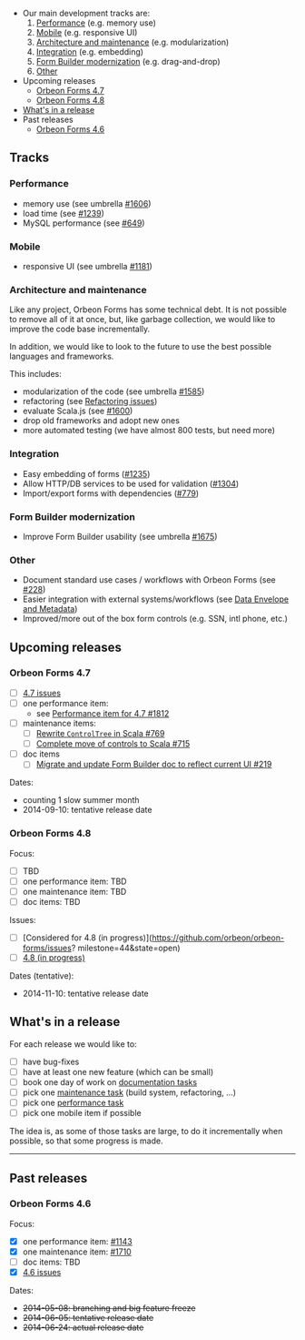 * Our main development tracks are:
    1. [Performance](#performance) (e.g. memory use)
    1. [Mobile](#mobile) (e.g. responsive UI)
    1. [Architecture and maintenance](#architecture-and-maintenance) (e.g. modularization)
    1. [Integration](#integration) (e.g. embedding)
    1. [Form Builder modernization](#form-builder-modernization) (e.g. drag-and-drop)
    1. [Other](#other)
* Upcoming releases
    * [Orbeon Forms 4.7](#orbeon-forms-47)
    * [Orbeon Forms 4.8](#orbeon-forms-48)
* [What's in a release](#whats-in-a-release)
* Past releases
    * [Orbeon Forms 4.6](#orbeon-forms-46)

## Tracks

### Performance

- memory use (see umbrella [#1606](https://github.com/orbeon/orbeon-forms/issues/1606))
- load time (see [#1239](https://github.com/orbeon/orbeon-forms/issues/1239))
- MySQL performance (see [#649](https://github.com/orbeon/orbeon-forms/issues/649))

### Mobile

- responsive UI (see umbrella [#1181](https://github.com/orbeon/orbeon-forms/issues/1181))

### Architecture and maintenance

Like any project, Orbeon Forms has some technical debt. It is not possible to remove all of it at once, but, like garbage collection, we would like to improve the code base incrementally.

In addition, we would like to look to the future to use the best possible languages and frameworks.

This includes:

- modularization of the code (see umbrella [#1585](https://github.com/orbeon/orbeon-forms/issues/1585))
- refactoring (see [Refactoring issues](https://github.com/orbeon/orbeon-forms/issues?direction=desc&labels=Refactoring&milestone=&page=1&sort=updated&state=open))
- evaluate Scala.js (see [#1600](https://github.com/orbeon/orbeon-forms/issues/1600))
- drop old frameworks and adopt new ones
- more automated testing (we have almost 800 tests, but need more)

### Integration

- Easy embedding of forms ([#1235](https://github.com/orbeon/orbeon-forms/issues/1235))
- Allow HTTP/DB services to be used for validation ([#1304](https://github.com/orbeon/orbeon-forms/issues/1304))
- Import/export forms with dependencies ([#779](https://github.com/orbeon/orbeon-forms/issues/779))

### Form Builder modernization

- Improve Form Builder usability (see umbrella [#1675](https://github.com/orbeon/orbeon-forms/issues/1675))

### Other

- Document standard use cases / workflows with Orbeon Forms (see [#228](https://github.com/orbeon/orbeon-forms/issues/228))
- Easier integration with external systems/workflows (see [Data Envelope and Metadata](https://sites.google.com/a/orbeon.com/forms/projects/form-runner-builder/form-runner-data-envelope))
- Improved/more out of the box form controls (e.g. SSN, intl phone, etc.)

## Upcoming releases

### Orbeon Forms 4.7

- [ ] [4.7 issues](https://github.com/orbeon/orbeon-forms/issues?direction=desc&milestone=41&page=1&sort=updated&state=open)
- [ ] one performance item:
  - see [Performance item for 4.7 #1812](https://github.com/orbeon/orbeon-forms/issues/1812)
- [ ] maintenance items:
  - [ ] [Rewrite `ControlTree` in Scala #769](https://github.com/orbeon/orbeon-forms/issues/769)
  - [ ] [Complete move of controls to Scala #715](https://github.com/orbeon/orbeon-forms/issues/715)
- [ ] doc items
  - [ ] [Migrate and update Form Builder doc to reflect current UI #219](https://github.com/orbeon/orbeon-forms/issues/219)

Dates:

- counting 1 slow summer month
- 2014-09-10: tentative release date

### Orbeon Forms 4.8

Focus:

- [ ] TBD
- [ ] one performance item: TBD
- [ ] one maintenance item: TBD
- [ ] doc items: TBD

Issues:

- [ ] [Considered for 4.8 (in progress)](https://github.com/orbeon/orbeon-forms/issues?
milestone=44&state=open)
- [ ] [4.8 (in progress)](https://github.com/orbeon/orbeon-forms/issues?milestone=43&state=open)

Dates (tentative):

- 2014-11-10: tentative release date

## What's in a release

For each release we would like to:

- [ ] have bug-fixes
- [ ] have at least one new feature (which can be small)
- [ ] book one day of work on [documentation tasks](https://github.com/orbeon/orbeon-forms/issues?direction=desc&labels=Doc&milestone=&page=1&sort=updated&state=open)
- [ ] pick one [maintenance task](https://github.com/orbeon/orbeon-forms/issues?direction=desc&labels=Refactoring&milestone=&page=1&sort=updated&state=open) (build system, refactoring, …)
- [ ] pick one [performance task](https://github.com/orbeon/orbeon-forms/issues?direction=desc&labels=Performance&milestone=&page=1&sort=updated&state=open)
- [ ] pick one mobile item if possible

The idea is, as some of those tasks are large, to do it incrementally when possible, so that some progress is made.

---

## Past releases

### Orbeon Forms 4.6

Focus:

- [x] one performance item: [#1143](https://github.com/orbeon/orbeon-forms/issues/1143)
- [x] one maintenance item: [#1710](https://github.com/orbeon/orbeon-forms/issues/1710)
- [ ] doc items: TBD
- [x] [4.6 issues](https://github.com/orbeon/orbeon-forms/issues?direction=desc&milestone=37&page=1&sort=updated&state=open)

Dates:

- ~~2014-05-08: branching and big feature freeze~~
- ~~2014-06-05: tentative release date~~
- ~~2014-06-24: actual release date~~